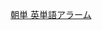 [朝単 英単語アラーム](https://apps.apple.com/jp/app/%E6%9C%9D%E5%8D%98-%E8%8B%B1%E5%8D%98%E8%AA%9E%E3%82%A2%E3%83%A9%E3%83%BC%E3%83%A0/id6651821144)
